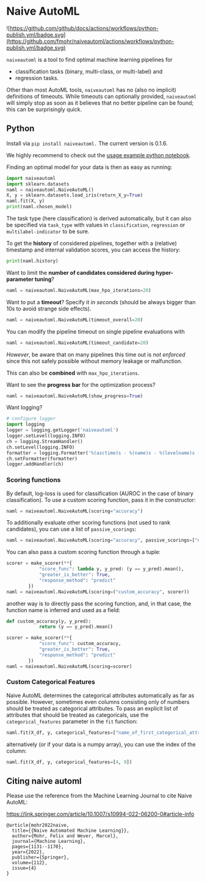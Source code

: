 # Naive AutoML
![https://github.com/github/docs/actions/workflows/python-publish.yml/badge.svg](https://github.com/fmohr/naiveautoml/actions/workflows/python-publish.yml/badge.svg)

`naiveautoml` is a tool to find optimal machine learning pipelines for
- classification tasks (binary, multi-class, or multi-label) and
- regression tasks.

Other than most AutoML tools, `naiveautoml` has no (also no implicit) definitions of timeouts. While timeouts can optionally provided, `naiveautoml` will simply stop as soon as it believes that no better pipeline can be found; this can be surprisingly quick.

## Python
Install via `pip install naiveautoml.`
The current version is 0.1.6.

We highly recommend to check out the [usage example python notebook](https://github.com/fmohr/naiveautoml/blob/master/python/usage-example.ipynb).

Finding an optimal model for your data is then as easy as running:

```python
import naiveautoml
import sklearn.datasets
naml = naiveautoml.NaiveAutoML()
X, y = sklearn.datasets.load_iris(return_X_y=True)
naml.fit(X, y)
print(naml.chosen_model)
```

The task type (here classification) is derived automatically, but it can also be specified via `task_type` with values in `classification`, `regression` or `multilabel-indicator` to be sure.

To get the **history** of considered pipelines, together with a (relative) timestamp and internal validation scores, you can access the history:

```python
print(naml.history)
```

Want to limit the **number of candidates considered during hyper-parameter tuning**?

```python
naml = naiveautoml.NaiveAutoML(max_hpo_iterations=20)
```
Want to put a **timeout**? Specify it *in seconds* (should be always bigger than 10s to avoid strange side effects).

```python
naml = naiveautoml.NaiveAutoML(timeout_overall=20)
```
You can modify the pipeline timeout on single pipeline evaluations with

```python
naml = naiveautoml.NaiveAutoML(timeout_candidate=20)
```
*However*, be aware that on many pipelines this time out is *not enforced* since this not safely possible without memory leakage or malfunction.

This can also be **combined** with `max_hpo_iterations`.

Want to see the **progress bar** for the optimization process?

```python
naml = naiveautoml.NaiveAutoML(show_progress=True)
```

Want logging?

```python
# configure logger
import logging
logger = logging.getLogger('naiveautoml')
logger.setLevel(logging.INFO)
ch = logging.StreamHandler()
ch.setLevel(logging.INFO)
formatter = logging.Formatter('%(asctime)s - %(name)s - %(levelname)s - %(message)s')
ch.setFormatter(formatter)
logger.addHandler(ch)
```

### Scoring functions
By default, log-loss is used for classification (AUROC in the case of binary classification). To use a custom scoring function, pass it in the constructor:

```python
naml = naiveautoml.NaiveAutoML(scoring="accuracy")
```

To additionally evaluate other scoring functions (not used to rank candidates), you can use a list of `passive_scorings`:
```python
naml = naiveautoml.NaiveAutoML(scoring="accuracy", passive_scorings=["neg_log_loss", "f1_score"])
```

You can also pass a custom scoring function through a tuple:

```python
scorer = make_scorer(**{
            "score_func": lambda y, y_pred: (y == y_pred).mean(),
            "greater_is_better": True,
            "response_method": "predict"
        })
naml = naiveautoml.NaiveAutoML(scoring=("custom_accuracy", scorer))
```

another way is to directly pass the scoring function, and, in that case, the function name is inferred and used as a field:

```python
def custom_accuracy(y, y_pred):
            return (y == y_pred).mean()

scorer = make_scorer(**{
            "score_func": custom_accuracy,
            "greater_is_better": True,
            "response_method": "predict"
        })
naml = naiveautoml.NaiveAutoML(scoring=scorer)
```

### Custom Categorical Features
Naive AutoML determines the categorical attributes automatically as far as possible.
However, sometimes even columns consisting only of numbers should be treated as categorical attributes.
To pass an explicit list of attributes that should be treated as categoricals, use the `categorical_features` parameter in the `fit` function:

```python
naml.fit(X_df, y, categorical_features=["name_of_first_categorical_attribute", "name_of_second_categorical_attribute"])
```
alternatively (or if your data is a numpy array), you can use the index of the column:
```python
naml.fit(X_df, y, categorical_features=[4, 9])
```

## Citing naive automl
Please use the reference from the Machine Learning Journal to cite Naive AutoML:

https://link.springer.com/article/10.1007/s10994-022-06200-0#article-info

```
@article{mohr2022naive,
  title={{Naive Automated Machine Learning}},
  author={Mohr, Felix and Wever, Marcel},
  journal={Machine Learning},
  pages={1131--1170},
  year={2022},
  publisher={Springer},
  volume={112},
  issue={4}
}

